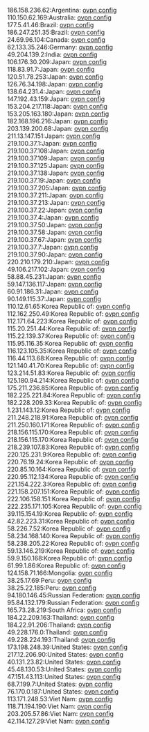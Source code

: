 186.158.236.62:Argentina: [ovpn config](vpn/186_158_236_62.ovpn)  
110.150.62.169:Australia: [ovpn config](vpn/110_150_62_169.ovpn)  
177.5.41.46:Brazil: [ovpn config](vpn/177_5_41_46.ovpn)  
186.247.251.35:Brazil: [ovpn config](vpn/186_247_251_35.ovpn)  
24.69.96.104:Canada: [ovpn config](vpn/24_69_96_104.ovpn)  
62.133.35.246:Germany: [ovpn config](vpn/62_133_35_246.ovpn)  
49.204.139.2:India: [ovpn config](vpn/49_204_139_2.ovpn)  
106.176.30.209:Japan: [ovpn config](vpn/106_176_30_209.ovpn)  
118.83.91.7:Japan: [ovpn config](vpn/118_83_91_7.ovpn)  
120.51.78.253:Japan: [ovpn config](vpn/120_51_78_253.ovpn)  
126.76.34.198:Japan: [ovpn config](vpn/126_76_34_198.ovpn)  
138.64.231.4:Japan: [ovpn config](vpn/138_64_231_4.ovpn)  
147.192.43.159:Japan: [ovpn config](vpn/147_192_43_159.ovpn)  
153.204.217.118:Japan: [ovpn config](vpn/153_204_217_118.ovpn)  
153.205.163.180:Japan: [ovpn config](vpn/153_205_163_180.ovpn)  
182.168.196.216:Japan: [ovpn config](vpn/182_168_196_216.ovpn)  
203.139.200.68:Japan: [ovpn config](vpn/203_139_200_68.ovpn)  
211.13.147.151:Japan: [ovpn config](vpn/211_13_147_151.ovpn)  
219.100.37.1:Japan: [ovpn config](vpn/219_100_37_1.ovpn)  
219.100.37.108:Japan: [ovpn config](vpn/219_100_37_108.ovpn)  
219.100.37.109:Japan: [ovpn config](vpn/219_100_37_109.ovpn)  
219.100.37.125:Japan: [ovpn config](vpn/219_100_37_125.ovpn)  
219.100.37.138:Japan: [ovpn config](vpn/219_100_37_138.ovpn)  
219.100.37.19:Japan: [ovpn config](vpn/219_100_37_19.ovpn)  
219.100.37.205:Japan: [ovpn config](vpn/219_100_37_205.ovpn)  
219.100.37.211:Japan: [ovpn config](vpn/219_100_37_211.ovpn)  
219.100.37.213:Japan: [ovpn config](vpn/219_100_37_213.ovpn)  
219.100.37.22:Japan: [ovpn config](vpn/219_100_37_22.ovpn)  
219.100.37.4:Japan: [ovpn config](vpn/219_100_37_4.ovpn)  
219.100.37.50:Japan: [ovpn config](vpn/219_100_37_50.ovpn)  
219.100.37.58:Japan: [ovpn config](vpn/219_100_37_58.ovpn)  
219.100.37.67:Japan: [ovpn config](vpn/219_100_37_67.ovpn)  
219.100.37.7:Japan: [ovpn config](vpn/219_100_37_7.ovpn)  
219.100.37.90:Japan: [ovpn config](vpn/219_100_37_90.ovpn)  
220.210.179.210:Japan: [ovpn config](vpn/220_210_179_210.ovpn)  
49.106.217.102:Japan: [ovpn config](vpn/49_106_217_102.ovpn)  
58.88.45.231:Japan: [ovpn config](vpn/58_88_45_231.ovpn)  
59.147.136.117:Japan: [ovpn config](vpn/59_147_136_117.ovpn)  
60.91.186.31:Japan: [ovpn config](vpn/60_91_186_31.ovpn)  
90.149.115.37:Japan: [ovpn config](vpn/90_149_115_37.ovpn)  
110.12.61.65:Korea Republic of: [ovpn config](vpn/110_12_61_65.ovpn)  
112.162.250.49:Korea Republic of: [ovpn config](vpn/112_162_250_49.ovpn)  
112.171.64.223:Korea Republic of: [ovpn config](vpn/112_171_64_223.ovpn)  
115.20.251.44:Korea Republic of: [ovpn config](vpn/115_20_251_44.ovpn)  
115.22.139.37:Korea Republic of: [ovpn config](vpn/115_22_139_37.ovpn)  
115.95.116.35:Korea Republic of: [ovpn config](vpn/115_95_116_35.ovpn)  
116.123.105.35:Korea Republic of: [ovpn config](vpn/116_123_105_35.ovpn)  
116.44.113.68:Korea Republic of: [ovpn config](vpn/116_44_113_68.ovpn)  
121.140.41.70:Korea Republic of: [ovpn config](vpn/121_140_41_70.ovpn)  
123.214.51.83:Korea Republic of: [ovpn config](vpn/123_214_51_83.ovpn)  
125.180.94.214:Korea Republic of: [ovpn config](vpn/125_180_94_214.ovpn)  
175.211.236.85:Korea Republic of: [ovpn config](vpn/175_211_236_85.ovpn)  
182.225.221.84:Korea Republic of: [ovpn config](vpn/182_225_221_84.ovpn)  
182.228.209.33:Korea Republic of: [ovpn config](vpn/182_228_209_33.ovpn)  
1.231.143.12:Korea Republic of: [ovpn config](vpn/1_231_143_12.ovpn)  
211.248.218.91:Korea Republic of: [ovpn config](vpn/211_248_218_91.ovpn)  
211.250.160.171:Korea Republic of: [ovpn config](vpn/211_250_160_171.ovpn)  
218.156.115.170:Korea Republic of: [ovpn config](vpn/218_156_115_170.ovpn)  
218.156.115.170:Korea Republic of: [ovpn config](vpn/218_156_115_170.ovpn)  
218.239.107.83:Korea Republic of: [ovpn config](vpn/218_239_107_83.ovpn)  
220.125.231.9:Korea Republic of: [ovpn config](vpn/220_125_231_9.ovpn)  
220.76.19.24:Korea Republic of: [ovpn config](vpn/220_76_19_24.ovpn)  
220.85.10.164:Korea Republic of: [ovpn config](vpn/220_85_10_164.ovpn)  
220.95.112.134:Korea Republic of: [ovpn config](vpn/220_95_112_134.ovpn)  
221.154.222.3:Korea Republic of: [ovpn config](vpn/221_154_222_3.ovpn)  
221.158.207.151:Korea Republic of: [ovpn config](vpn/221_158_207_151.ovpn)  
222.106.158.151:Korea Republic of: [ovpn config](vpn/222_106_158_151.ovpn)  
222.235.171.105:Korea Republic of: [ovpn config](vpn/222_235_171_105.ovpn)  
39.115.154.19:Korea Republic of: [ovpn config](vpn/39_115_154_19.ovpn)  
42.82.223.31:Korea Republic of: [ovpn config](vpn/42_82_223_31.ovpn)  
58.226.7.52:Korea Republic of: [ovpn config](vpn/58_226_7_52.ovpn)  
58.234.168.140:Korea Republic of: [ovpn config](vpn/58_234_168_140.ovpn)  
58.238.205.22:Korea Republic of: [ovpn config](vpn/58_238_205_22.ovpn)  
59.13.146.219:Korea Republic of: [ovpn config](vpn/59_13_146_219.ovpn)  
59.9.150.168:Korea Republic of: [ovpn config](vpn/59_9_150_168.ovpn)  
61.99.1.86:Korea Republic of: [ovpn config](vpn/61_99_1_86.ovpn)  
124.158.71.166:Mongolia: [ovpn config](vpn/124_158_71_166.ovpn)  
38.25.17.69:Peru: [ovpn config](vpn/38_25_17_69.ovpn)  
38.25.22.185:Peru: [ovpn config](vpn/38_25_22_185.ovpn)  
94.180.146.45:Russian Federation: [ovpn config](vpn/94_180_146_45.ovpn)  
95.84.132.179:Russian Federation: [ovpn config](vpn/95_84_132_179.ovpn)  
165.73.28.219:South Africa: [ovpn config](vpn/165_73_28_219.ovpn)  
184.22.209.163:Thailand: [ovpn config](vpn/184_22_209_163.ovpn)  
184.22.91.206:Thailand: [ovpn config](vpn/184_22_91_206.ovpn)  
49.228.176.0:Thailand: [ovpn config](vpn/49_228_176_0.ovpn)  
49.228.224.193:Thailand: [ovpn config](vpn/49_228_224_193.ovpn)  
173.198.248.39:United States: [ovpn config](vpn/173_198_248_39.ovpn)  
217.12.206.90:United States: [ovpn config](vpn/217_12_206_90.ovpn)  
40.131.23.82:United States: [ovpn config](vpn/40_131_23_82.ovpn)  
45.48.130.53:United States: [ovpn config](vpn/45_48_130_53.ovpn)  
47.151.43.113:United States: [ovpn config](vpn/47_151_43_113.ovpn)  
68.7.199.7:United States: [ovpn config](vpn/68_7_199_7.ovpn)  
76.170.0.187:United States: [ovpn config](vpn/76_170_0_187.ovpn)  
113.171.248.53:Viet Nam: [ovpn config](vpn/113_171_248_53.ovpn)  
118.71.194.190:Viet Nam: [ovpn config](vpn/118_71_194_190.ovpn)  
203.205.57.86:Viet Nam: [ovpn config](vpn/203_205_57_86.ovpn)  
42.114.127.29:Viet Nam: [ovpn config](vpn/42_114_127_29.ovpn)  
